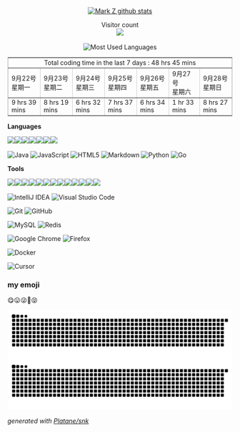 

<p align="center"> 
  <a href="https://github.com/shuxuecode">
    <img src="https://github-readme-stats.vercel.app/api?username=shuxuecode&show_icons=true" alt="Mark Z github stats"/>
  </a>

<!-- &不能居中
[![Mark Z github stats](https://github-readme-stats.vercel.app/api?username=shuxuecode)](//www.funimg.top)
-->
</p>


<p align="center"> 
  Visitor count<br>
  <img src="https://profile-counter.glitch.me/shuxuecode/count.svg" />
</p>


<p align="center"> 

  <img src="https://github-readme-stats.vercel.app/api/top-langs/?username=shuxuecode&theme=dark&layout=compact" alt="Most Used Languages"/>

<!-- ![Most Used Languages](https://github-readme-stats.vercel.app/api/top-langs/?username=shuxuecode&theme=dark&layout=compact) -->
</p>


<!--START_SECTION:waka-->
<table border="1" cellspacing="0" cellpadding="20" align="center" style="border:1px solid #ccc;"><tbody><tr align="center"><td colspan=7>Total coding time in the last 7 days : 48 hrs 45 mins</td></tr><tr><td>9月22号 <br> 星期一</td><td>9月23号 <br> 星期二</td><td>9月24号 <br> 星期三</td><td>9月25号 <br> 星期四</td><td>9月26号 <br> 星期五</td><td>9月27号 <br> 星期六</td><td>9月28号 <br> 星期日</td></tr><tr><td>9 hrs 39 mins</td><td>8 hrs 19 mins</td><td>6 hrs 32 mins</td><td>7 hrs 37 mins</td><td>6 hrs 34 mins</td><td>1 hr 33 mins</td><td>8 hrs 27 mins</td></tr></tbody></table>
<!--END_SECTION:waka-->

**Languages**

<!-- <code>Java</code> -->

<img src="https://iconic-api.onrender.com/light/java" width="64px" /><img src="https://iconic-api.onrender.com/light/python" width="64px" /><img src="https://iconic-api.onrender.com/light/go" width="64px" /><img src="https://iconic-api.onrender.com/light/js" width="64px" /><img src="https://iconic-api.onrender.com/light/vue" width="64px" /><img src="https://iconic-api.onrender.com/light/html" width="64px" /><img src="https://iconic-api.onrender.com/dark/css" width="64px" />


![Java](https://img.shields.io/badge/java-%23ED8B00.svg?style=for-the-badge&logo=java&logoColor=white)
![JavaScript](https://img.shields.io/badge/javascript-%23323330.svg?style=for-the-badge&logo=javascript&logoColor=%23F7DF1E)
![HTML5](https://img.shields.io/badge/html5-%23E34F26.svg?style=for-the-badge&logo=html5&logoColor=white)
![Markdown](https://img.shields.io/badge/markdown-%23000000.svg?style=for-the-badge&logo=markdown&logoColor=white)
![Python](https://img.shields.io/badge/python-3670A0?style=for-the-badge&logo=python&logoColor=ffdd54)
![Go](https://img.shields.io/badge/go-%2300ADD8.svg?style=for-the-badge&logo=go&logoColor=white)

**Tools**

<img src="https://iconic-api.onrender.com/light/chatgpt" width="64px" /><img src="https://iconic-api.onrender.com/light/deepseek" width="64px" /><img src="https://iconic-api.onrender.com/light/docker" width="64px" /><img src="https://iconic-api.onrender.com/light/git" width="64px" /><img src="https://iconic-api.onrender.com/light/intellij" width="64px" /><img src="https://iconic-api.onrender.com/light/linux" width="64px" /><img src="https://iconic-api.onrender.com/light/markdown" width="64px" /><img src="https://iconic-api.onrender.com/light/redis" width="64px" /><img src="https://iconic-api.onrender.com/light/ubuntu" width="64px" /><img src="https://iconic-api.onrender.com/light/vim" width="64px" /><img src="https://iconic-api.onrender.com/light/vscode" width="64px" /><img src="https://iconic-api.onrender.com/light/windows" width="64px" /><img src="https://iconic-api.onrender.com/light/zed" width="64px" />


![IntelliJ IDEA](https://img.shields.io/badge/IntelliJIDEA-000000.svg?style=for-the-badge&logo=intellij-idea&logoColor=white)
![Visual Studio Code](https://img.shields.io/badge/Visual%20Studio%20Code-0078d7.svg?style=for-the-badge&logo=visual-studio-code&logoColor=white)


![Git](https://img.shields.io/badge/git-%23F05033.svg?style=for-the-badge&logo=git&logoColor=white)
![GitHub](https://img.shields.io/badge/github-%23121011.svg?style=for-the-badge&logo=github&logoColor=white)


![MySQL](https://img.shields.io/badge/mysql-%2300f.svg?style=for-the-badge&logo=mysql&logoColor=white)
![Redis](https://img.shields.io/badge/redis-%23DD0031.svg?style=for-the-badge&logo=redis&logoColor=white)


![Google Chrome](https://img.shields.io/badge/Google%20Chrome-4285F4?style=for-the-badge&logo=GoogleChrome&logoColor=white)
![Firefox](https://img.shields.io/badge/Firefox-FF7139?style=for-the-badge&logo=Firefox-Browser&logoColor=white)


![Docker](https://img.shields.io/badge/docker-%230db7ed.svg?style=for-the-badge&logo=docker&logoColor=white)

![Cursor](https://img.shields.io/badge/Cursor-blue)


### my emoji

😋😛😜🤪😝



![github contribution grid snake animation](https://raw.githubusercontent.com/shuxuecode/shuxuecode/output/github-snake-dark.svg#gh-dark-mode-only)![github contribution grid snake animation](https://raw.githubusercontent.com/shuxuecode/shuxuecode/output/github-snake.svg#gh-light-mode-only)


<!-- 
![github contribution grid snake animation](https://raw.fastgit.org/shuxuecode/shuxuecode/output/github-contribution-grid-snake-dark.svg#gh-dark-mode-only)![github contribution grid snake animation](https://raw.fastgit.org/shuxuecode/shuxuecode/output/github-contribution-grid-snake.svg#gh-light-mode-only)
-->

_generated with [Platane/snk](https://github.com/Platane/snk)_

<!-- 
![历年提交记录](metrics.plugin.calendar.full.svg)
 -->

<!-- 
### Hi there 👋
 -->

<!--
**shuxuecode/shuxuecode** is a ✨ _special_ ✨ repository because its `README.md` (this file) appears on your GitHub profile.

Here are some ideas to get you started:

- 🔭 I’m currently working on ...
- 🌱 I’m currently learning ...
- 👯 I’m looking to collaborate on ...
- 🤔 I’m looking for help with ...
- 💬 Ask me about ...
- 📫 How to reach me: ...
- 😄 Pronouns: ...
- ⚡ Fun fact: ...
-->
